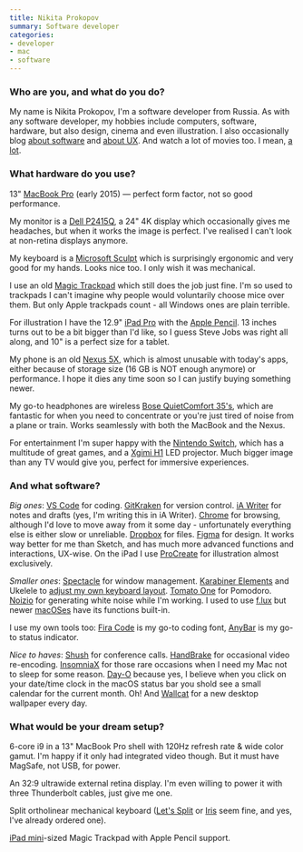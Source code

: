 ```yaml
---
title: Nikita Prokopov
summary: Software developer 
categories:
- developer 
- mac
- software
---
```


### Who are you, and what do you do?

My name is Nikita Prokopov, I'm a software developer from Russia. As with any software developer, my hobbies include computers, software, hardware, but also design, cinema and even illustration. I also occasionally blog [about software](http://tonsky.me/ "Nikita's software weblog.") and [about UX](https://grumpy.website/ "Nikita's UX weblog."). And watch a lot of movies too. I mean, [a lot](https://letterboxd.com/tonsky/ "Nikita's Letterboxd account.").

### What hardware do you use?

13" [MacBook Pro][macbook-pro] (early 2015) — perfect form factor, not so good performance.

My monitor is a [Dell P2415Q][p2415q], a 24" 4K display which occasionally gives me headaches, but when it works the image is perfect. I've realised I can't look at non-retina displays anymore.

My keyboard is a [Microsoft Sculpt][sculpt-ergonomic-keyboard] which is surprisingly ergonomic and very good for my hands. Looks nice too. I only wish it was mechanical.

I use an old [Magic Trackpad][magic-trackpad] which still does the job just fine. I'm so used to trackpads I can't imagine why people would voluntarily choose mice over them. But only Apple trackpads count - all Windows ones are plain terrible.

For illustration I have the 12.9" [iPad Pro][ipad-pro] with the [Apple Pencil][pencil]. 13 inches turns out to be a bit bigger than I'd like, so I guess Steve Jobs was right all along, and 10" is a perfect size for a tablet.

My phone is an old [Nexus 5X][nexus-5x], which is almost unusable with today's apps, either because of storage size (16 GB is NOT enough anymore) or performance. I hope it dies any time soon so I can justify buying something newer.

My go-to headphones are wireless [Bose QuietComfort 35's][quietcomfort-35], which are fantastic for when you need to concentrate or you're just tired of noise from a plane or train. Works seamlessly with both the MacBook and the Nexus.

For entertainment I'm super happy with the [Nintendo Switch][switch.2], which has a multitude of great games, and a [Xgimi H1][h1.2] LED projector. Much bigger image than any TV would give you, perfect for immersive experiences.

### And what software?

*Big ones*: [VS Code][visual-studio-code] for coding. [GitKraken][] for version control. [iA Writer][ia-writer] for notes and drafts (yes, I'm writing this in iA Writer). [Chrome][] for browsing, although I'd love to move away from it some day - unfortunately everything else is either slow or unreliable. [Dropbox][] for files. [Figma][] for design. It works way better for me than Sketch, and has much more advanced functions and interactions, UX-wise. On the iPad I use [ProCreate][procreate-ios] for illustration almost exclusively.

*Smaller ones*: [Spectacle][] for window management. [Karabiner Elements][karabiner] and Ukelele to [adjust my own keyboard layout](http://tonsky.me/blog/cursor-keys/ "Nikita's post about cursor keys and key mapping."). [Tomato One][tomato-one] for Pomodoro. [Noizio][] for generating white noise while I'm working. I used to use [f.lux][] but newer [macOSes][macos] have its functions built-in.

I use my own tools too: [Fira Code](http://github.com/tonsky/FiraCode "Nikita's coding font.") is my go-to coding font, [AnyBar][] is my go-to status indicator.

*Nice to haves*: [Shush][] for conference calls. [HandBrake][] for occasional video re-encoding. [InsomniaX][] for those rare occasions when I need my Mac not to sleep for some reason. [Day-O][] because yes, I believe when you click on your date/time clock in the macOS status bar you shold see a small calendar for the current month. Oh! And [Wallcat][] for a new desktop wallpaper every day.

### What would be your dream setup?

6-core i9 in a 13" MacBook Pro shell with 120Hz refresh rate & wide color gamut. I'm happy if it only had integrated video though. But it must have MagSafe, not USB, for power.

An 32:9 ultrawide external retina display. I'm even willing to power it with three Thunderbolt cables, just give me one.

Split ortholinear mechanical keyboard ([Let's Split][lets-split] or [Iris][] seem fine, and yes, I've already ordered one).

[iPad mini][ipad-mini]-sized Magic Trackpad with Apple Pencil support.

[h1.2]: https://www.xgimi.com/en/H1-immersive-home-projector.html "A projector."
[ipad-mini]: https://www.apple.com/ipad-mini/ "A 7.9 inch tablet device."
[ipad-pro]: https://en.wikipedia.org/wiki/IPad_Pro "An iOS tablet."
[iris]: https://keeb.io/products/iris-keyboard-split-ergonomic-keyboard "A PCB kit for a split keyboard."
[lets-split]: https://mehkee.com/products/lets-split-pcb "A PCB board for a split keyboard."
[macbook-pro]: https://www.apple.com/macbook-pro/ "A laptop."
[magic-trackpad]: https://www.apple.com/magictrackpad/ "A trackpad for desktop machines."
[nexus-5x]: https://www.google.com/nexus/5x/ "A 5.2 inch Android smartphone."
[p2415q]: https://www.dell.com/en-us/work/shop/dell-24-ultra-hd-4k-monitor-p2415q/apd/210-AGNK/monitors-monitor-accessories "A 24 inch 4K monitor."
[pencil]: https://www.fiftythree.com/pencil "An iPad stylus."
[quietcomfort-35]: https://www.bose.com/en_us/products/headphones/over_ear_headphones/quietcomfort-35-wireless.html "Wireless over-the-ear headphones."
[sculpt-ergonomic-keyboard]: http://www.microsoft.com/hardware/en-us/b/sculpt-ergonomic-keyboard-for-business/5KV-00001 "An ergonomic keyboard."
[switch.2]: https://www.nintendo.com/switch/ "A gaming console."
[anybar]: https://github.com/tonsky/AnyBar "A macOS to show a custom status item in the menubar."
[chrome]: https://www.google.com/intl/en/chrome/browser/ "A WebKit-based browser, where each tab runs in its own thread."
[day-o]: https://shauninman.com/archive/2016/10/20/day_o_2_mac_menu_bar_clock "A menu bar clock for the Mac."
[dropbox]: https://www.dropbox.com/ "Online syncing and storage."
[f.lux]: https://justgetflux.com/ "A tool to make the colour of your screen adapt to the current time of day."
[figma]: https://www.figma.com/ "A collaborative design prototype service."
[gitkraken]: https://www.gitkraken.com/ "A Git client."
[handbrake]: https://handbrake.fr/ "Cross-platform, open source video encoding software."
[ia-writer]: https://ia.net/writer/updates/ia-writer-for-mac "A full-screen writing tool for the Mac."
[insomniax]: http://semaja2.net/ye-ol-projects/insomniaxinfo/ "A macOS tool for keeping your computer awake."
[karabiner]: https://pqrs.org/osx/karabiner/ "Mac software for remapping the keys of your laptop."
[macos]: https://en.wikipedia.org/wiki/MacOS "An operating system for Mac hardware."
[noizio]: http://noiz.io "A tranquil audio Mac application."
[procreate-ios]: https://itunes.apple.com/us/app/procreate/id425073498 "A powerful illustration app."
[shush]: https://itunes.apple.com/us/app/shush-microphone-manager/id496437906 "A Mac app for controlling the microphone."
[spectacle]: https://www.spectacleapp.com/ "A Mac tool for moving and resizing windows."
[tomato-one]: https://itunes.apple.com/us/app/tomato-one-free-focus-timer/id907364780 "A focus timer for macOS."
[visual-studio-code]: https://code.visualstudio.com/ "A development IDE."
[wallcat]: https://itunes.apple.com/us/app/wallcat/id1000397973 "macOS software for setting a new desktop picture each day."
